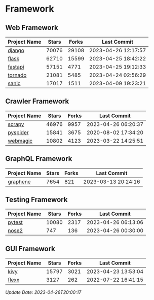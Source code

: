 # Framework

## Web Framework
| Project Name | Stars | Forks | Last Commit |
| ------------ | ----- | ----- | ----------- |
| [django](https://github.com/django/django) | 70076 | 29108 | 2023-04-26 12:17:57 |
| [flask](https://github.com/pallets/flask) | 62710 | 15599 | 2023-04-25 18:42:22 |
| [fastapi](https://github.com/tiangolo/fastapi) | 57151 | 4771 | 2023-04-25 19:12:33 |
| [tornado](https://github.com/tornadoweb/tornado) | 21081 | 5485 | 2023-04-24 02:56:29 |
| [sanic](https://github.com/sanic-org/sanic) | 17017 | 1511 | 2023-04-09 19:23:21 |

## Crawler Framework
| Project Name | Stars | Forks | Last Commit |
| ------------ | ----- | ----- | ----------- |
| [scrapy](https://github.com/scrapy/scrapy) | 46976 | 9957 | 2023-04-26 06:20:37 |
| [pyspider](https://github.com/binux/pyspider) | 15841 | 3675 | 2020-08-02 17:34:20 |
| [webmagic](https://github.com/code4craft/webmagic) | 10802 | 4123 | 2023-03-22 14:25:51 |

## GraphQL Framework
| Project Name | Stars | Forks | Last Commit |
| ------------ | ----- | ----- | ----------- |
| [graphene](https://github.com/graphql-python/graphene) | 7654 | 821 | 2023-03-13 20:24:16 |

## Testing Framework
| Project Name | Stars | Forks | Last Commit |
| ------------ | ----- | ----- | ----------- |
| [pytest](https://github.com/pytest-dev/pytest) | 10080 | 2317 | 2023-04-26 06:13:06 |
| [nose2](https://github.com/nose-devs/nose2) | 747 | 136 | 2023-04-26 00:30:00 |

## GUI Framework
| Project Name | Stars | Forks | Last Commit |
| ------------ | ----- | ----- | ----------- |
| [kivy](https://github.com/kivy/kivy) | 15797 | 3021 | 2023-04-23 13:53:04 |
| [flexx](https://github.com/flexxui/flexx) | 3127 | 262 | 2022-07-22 16:41:15 |

*Update Date: 2023-04-26T20:00:17*